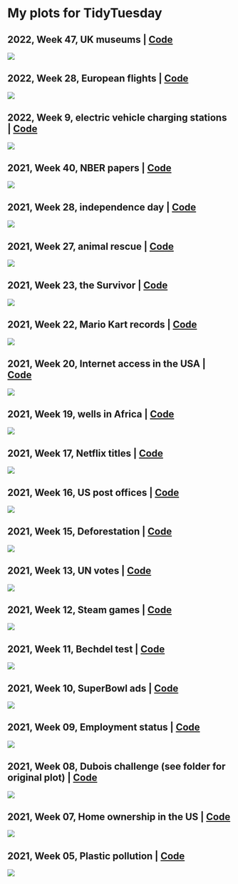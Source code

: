 # My plots for TidyTuesday


## 2022, Week 47, UK museums | [Code](R/2022/W47-uk-museums/W47-uk-museums.R)

![](R/2022/W47-uk-museums/uk-museums.png) 

## 2022, Week 28, European flights | [Code](R/2022/W28-european-flights/W28-european-flights.R)

![](R/2022/W28-european-flights/european-flights.png) 

## 2022, Week 9, electric vehicle charging stations | [Code](R/2022/W09-alternative-fuel-stations/W09-alternative-fuel-stations.R)

![](R/2022/W09-alternative-fuel-stations/alternative-fuel-stations.png) 

## 2021, Week 40, NBER papers | [Code](R/2021/W40-nber-papers/W40-nber-papers.R)

![](R/2021/W40-nber-papers/nber-papers.png) 

## 2021, Week 28, independence day | [Code](R/2021/W28-independence-day/W28-independence-day.R)

![](R/2021/W28-independence-day/independence-day.png) 

## 2021, Week 27, animal rescue | [Code](R/2021/W27-animal-rescue/W27-animal-rescue.R)

![](R/2021/W27-animal-rescue/animal-rescue.png)

## 2021, Week 23, the Survivor | [Code](R/2021/W23-survivor-tv/W23-survivor-tv.R)

![](R/2021/W23-survivor-tv/survivor-tv.png)

## 2021, Week 22, Mario Kart records | [Code](R/2021/W22-mario-kart/W22-mario-kart.R)

![](R/2021/W22-mario-kart/mario-kart.png)

## 2021, Week 20, Internet access in the USA | [Code](R/2021/W20-internet-access/W20-internet-access.R)

![](R/2021/W20-internet-access/internet-access.png)

## 2021, Week 19, wells in Africa | [Code](R/2021/W19-water-sources/W19-water-sources.R)

![](R/2021/W19-water-sources/water-sources.png)

## 2021, Week 17, Netflix titles | [Code](R/2021/W17-netflix-titles/W17-netflix-titles.R)

![](R/2021/W17-netflix-titles/netflix-titles.png)

## 2021, Week 16, US post offices | [Code](R/2021/W16-us-post-offices/W16-us-post-offices.R)

![](R/2021/W16-us-post-offices/us-post-offices.png)

## 2021, Week 15, Deforestation | [Code](R/2021/W15-deforestation/W15-deforestation.R)

![](R/2021/W15-deforestation/deforestation.png)

## 2021, Week 13, UN votes | [Code](R/2021/W13-un-votes/W13-un-votes.R)

![](R/2021/W13-un-votes/un-votes.png)

## 2021, Week 12, Steam games | [Code](R/2021/W12-steam-games/W12-steam-games.R)

![](R/2021/W12-steam-games/steam-games.png)

## 2021, Week 11, Bechdel test | [Code](R/2021/W11-bechdel-test/W11-bechdel-test.R)

![](R/2021/W11-bechdel-test/bechdel-test.png)

## 2021, Week 10, SuperBowl ads | [Code](R/2021/W10-superbowl-ads/W10-superbowl-ads.R)

![](R/2021/W10-superbowl-ads/superbowl-ads.png)

## 2021, Week 09, Employment status | [Code](R/2021/W09-employed-status/W09-employed-status.R)

![](R/2021/W09-employed-status/employed_status.gif)

## 2021, Week 08, Dubois challenge (see folder for original plot) | [Code](R/2021/W08-Dubois-challenge/W08-Dubois-challenge.R)

![](R/2021/W08-Dubois-challenge/Dubois-challenge.png)

## 2021, Week 07, Home ownership in the US | [Code](R/2021/W07-home-ownership/W07-home-ownership.R)

![](R/2021/W07-home-ownership/home-ownership.png)

## 2021, Week 05, Plastic pollution | [Code](R/2021/W05-plastic-pollution/W05-plastic-pollution.R)

![](R/2021/W05-plastic-pollution/coca_plastic.png)

